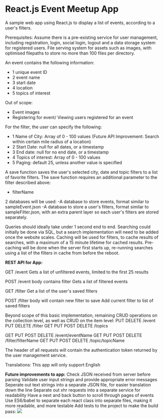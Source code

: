 # React.js Event Meetup App

A sample web app using React.js to display a list of events, according to a user's filters.

Prerequisites:
Assume there is a pre-existing service for user management, including registration, login, social login, logout and a data storage system for registered users.
File serving system for assets such as images, with optimised filepaths to store no more than 100 files per directory.

An event contains the following information:
- 1 unique event ID
- 2 event name
- 3 start date
- 4 location
- 5 topics of interest

Out of scope:
- Event images
- Registering for event/ Viewing users registered for an event

For the filter, the user can specify the following:
- 1 Name of City: Array of 0 - 100 values (Future API Improvement: Search within certain mile radius of a location)
- 2 Start Date: null for all dates, or a timestamp
- 3 End date: null for no end date, or a timestamp
- 4 Topics of interest: Array of 0 - 100 values
- 5 Paging: default 25, unless another value is specified

A save function saves the user's selected city, date and topic filters to a list of favorite filters.
The save function requires an additional parameter to the filter described above:
- filterName

2 databases will be used:
-A database to store events, format similar to sampleEvent.json
-A database to store a user's filters, format similar to sampleFilter.json, with an extra parent layer so each user's filters are stored separately.

Queries should ideally take under 1 second end to end.
Searching could initially be done via SQL, but a search implementation will need to be added once the website scales.
Caching will be used for filters, to cache results of searches, with a maximum of a 15 minute lifetime for cached results.
Pre-caching will be done when the server first starts up, re-running searches using a list of the filters in cache from before the reboot.

**REST API for App:**

GET /event
Gets a list of unfiltered events, limited to the first 25 results

POST /event
body contains filter
Gets a list of filtered events

GET /filter
Get a list of the user's saved filters
 
POST /filter
body will contain new filter to save
Add current filter to list of saved filters

Beyond scope of this basic implementation, remaining CRUD operations on the collection level, as well as CRUD on the item level:
PUT DELETE /event
PUT DELETE /filter
GET PUT POST DELETE /topics

GET PUT POST DELETE /event/eventName
GET PUT POST DELETE /filter/filterName
GET PUT POST DELETE /topic/topicName

The header of all requests will contain the authentication token returned by the user management service. 

Translations:
This app will only support English

**Future improvements to app:**
Check JSON received from server before parsing
Validate user input strings and provide appropriate error messages
Seperate out text strings into a separate JSON file, for easier translation down the line
Separate out xhr requests into a separate service for readability
Have a next and back button to scroll through pages of events
Use ES6/babel to separate each react class into separate files, making it more readable, and more testable
Add tests to the project to make the build pass:
 <img src="https://travis-ci.org/Simon-Briggs/sampleMeetupApp.svg?branch=master">
